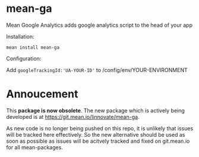 mean-ga
=======

Mean Google Analytics adds google analytics script to the head of your app

Installation:

`mean install mean-ga`

Configuration:

Add `googleTrackingId:'UA-YOUR-ID'` to /config/env/YOUR-ENVIRONMENT

# Annoucement

This **package is now obsolete**. The new package which is actively being developed is at https://git.mean.io/linnovate/mean-ga.

As new code is no longer being pushed on this repo, it is unlikely that issues will be tracked here effectively. So the new alternative should be used as soon as possible as issues will be acitvely tracked and fixed on git.mean.io for all mean-packages. 


